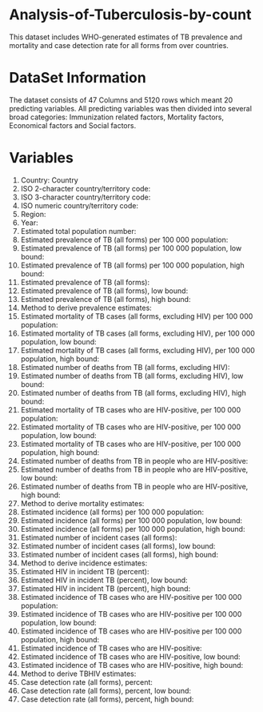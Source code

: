 # Analysis-of-Tuberculosis-by-count
This dataset includes WHO-generated estimates of TB prevalence and mortality and case detection rate for all forms from over countries.

# DataSet Information
The dataset consists of 47 Columns and 5120 rows which meant 20 predicting variables. All predicting variables was then divided into several broad categories: Immunization related factors, Mortality factors, Economical factors and Social factors.

# Variables
1.	Country: Country
2.	ISO 2-character country/territory code:
3.	ISO 3-character country/territory code:
4.	ISO numeric country/territory code:
5.	Region:
6.	Year:
7.	Estimated total population number:
8.	Estimated prevalence of TB (all forms) per 100 000 population:
9.	Estimated prevalence of TB (all forms) per 100 000 population, low bound:
10.	Estimated prevalence of TB (all forms) per 100 000 population, high bound:
11.	Estimated prevalence of TB (all forms):
12.	Estimated prevalence of TB (all forms), low bound:
13.	Estimated prevalence of TB (all forms), high bound:
14.	Method to derive prevalence estimates:
15.	Estimated mortality of TB cases (all forms, excluding HIV) per 100 000 population:
16.	Estimated mortality of TB cases (all forms, excluding HIV), per 100 000 population, low bound:
17.	Estimated mortality of TB cases (all forms, excluding HIV), per 100 000 population, high bound:
18.	Estimated number of deaths from TB (all forms, excluding HIV):
19.	Estimated number of deaths from TB (all forms, excluding HIV), low bound:
20.	Estimated number of deaths from TB (all forms, excluding HIV), high bound:
21.	Estimated mortality of TB cases who are HIV-positive, per 100 000 population:
22.	Estimated mortality of TB cases who are HIV-positive, per 100 000 population, low bound:
23.	Estimated mortality of TB cases who are HIV-positive, per 100 000 population, high bound:
24.	Estimated number of deaths from TB in people who are HIV-positive:
25.	Estimated number of deaths from TB in people who are HIV-positive, low bound:
26.	Estimated number of deaths from TB in people who are HIV-positive, high bound:
27.	Method to derive mortality estimates:
28.	Estimated incidence (all forms) per 100 000 population:
29.	Estimated incidence (all forms) per 100 000 population, low bound:
30.	Estimated incidence (all forms) per 100 000 population, high bound:
31.	Estimated number of incident cases (all forms):
32.	Estimated number of incident cases (all forms), low bound:
33.	Estimated number of incident cases (all forms), high bound:
34.	Method to derive incidence estimates:
35.	Estimated HIV in incident TB (percent):
36.	Estimated HIV in incident TB (percent), low bound:
37.	Estimated HIV in incident TB (percent), high bound:
38.	Estimated incidence of TB cases who are HIV-positive per 100 000 population:
39.	Estimated incidence of TB cases who are HIV-positive per 100 000 population, low bound:
40.	Estimated incidence of TB cases who are HIV-positive per 100 000 population, high bound:
41.	Estimated incidence of TB cases who are HIV-positive:
42.	Estimated incidence of TB cases who are HIV-positive, low bound:
43.	Estimated incidence of TB cases who are HIV-positive, high bound:
44.	Method to derive TBHIV estimates:
45.	Case detection rate (all forms), percent:
46.	Case detection rate (all forms), percent, low bound:
47.	Case detection rate (all forms), percent, high bound:


